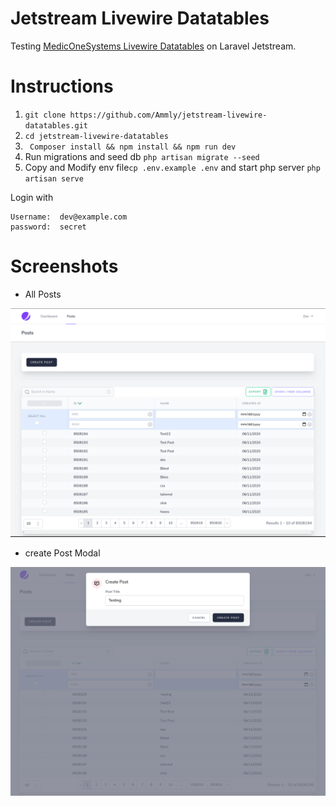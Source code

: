 # Jetstream Livewire Datatables

Testing [MedicOneSystems Livewire Datatables](https://github.com/MedicOneSystems/livewire-datatables) on Laravel Jetstream.

# Instructions

1. ` git clone https://github.com/Ammly/jetstream-livewire-datatables.git `
2. ` cd jetstream-livewire-datatables `
3. ` Composer install && npm install && npm run dev`
4. Run migrations and seed db ` php artisan migrate --seed `
5. Copy and Modify env file`cp .env.example .env` and start php server ` php artisan serve `

Login with

    Username:  dev@example.com
    password:  secret


# Screenshots

- All Posts

![All Posts](all-posts.png)

- create Post Modal

![Create Posts](create-post-modal.png)